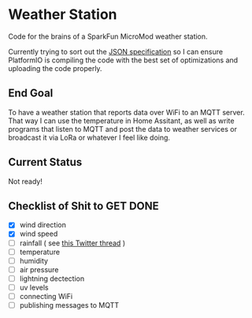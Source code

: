 # Weather Station

Code for the brains of a SparkFun MicroMod weather station.

Currently trying to sort out the [JSON
specification](./esp32micromod_platformio_board.json) so I can ensure PlatformIO
is compiling the code with the best set of optimizations and uploading the code
properly.

## End Goal

To have a weather station that reports data over WiFi to an MQTT server. That
way I can use the temperature in Home Assitant, as well as write programs that
listen to MQTT and post the data to weather services or broadcast it via LoRa or
whatever I feel like doing.

## Current Status

Not ready!

## Checklist of Shit to GET DONE

- [x] wind direction
- [x] wind speed
- [ ] rainfall ( see [this Twitter thread](https://twitter.com/seanphagen/status/1427064136391741444) )
- [ ] temperature
- [ ] humidity
- [ ] air pressure
- [ ] lightning dectection
- [ ] uv levels
- [ ] connecting WiFi 
- [ ] publishing messages to MQTT
